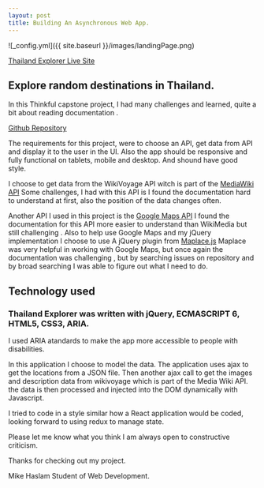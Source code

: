 ```yaml
---
layout: post
title: Building An Asynchronous Web App.
---
```

![_config.yml]({{ site.baseurl }}/images/landingPage.png)

[ Thailand Explorer Live Site](https://mikehaslam-thinkful-projects.github.io/thailand-explorer/)


## Explore random destinations in Thailand.

In this Thinkful capstone project, I had many challenges and learned, quite a bit about reading documentation . 

[Github Repository](https://github.com/MikeHaslam-Thinkful-projects/thailand-explorer)


The requirements for this project, were to choose an API,  get data from API and display it to the user in the UI.
Also the app should be responsive and fully functional on tablets, mobile and desktop. And shound have good style.

I choose to get data from the WikiVoyage API witch is part of the  [MediaWiki API](https://www.mediawiki.org/wiki/API:Main_page) Some challenges, I had with this API is I found the documentation hard to understand at first, also the position of the data changes often.

Another API  I used in this project is the [Google Maps API](https://developers.google.com/maps/) I found the documentation for this API more easier to understand  than WikiMedia but still challenging . Also to help use Google Maps and my jQuery implementation  I choose to use
A jQuery plugin from [Maplace.js](http://maplacejs.com/)  Maplace was very helpful in working with Google Maps, but once again the documentation was challenging , but by searching issues on repository and by broad searching I was able to figure out what I need to do.

## Technology used

### Thailand Explorer was written with jQuery, ECMASCRIPT 6, HTML5, CSS3, ARIA.

I used ARIA atandards to make the app more accessible to people with disabilities.

In this application I choose  to model the data. The application uses ajax to get the locations from a JSON file. Then another ajax call to get the images and description data from wikivoyage which is part of the Media Wiki API. the data is then processed and injected into the DOM dynamically with Javascript.

I tried to code in a style similar how a React application would be coded, looking forward to using redux to manage state.

Please let me know what you think I am always open to constructive criticism.

Thanks for checking out my project.

Mike Haslam 
Student of Web Development.
